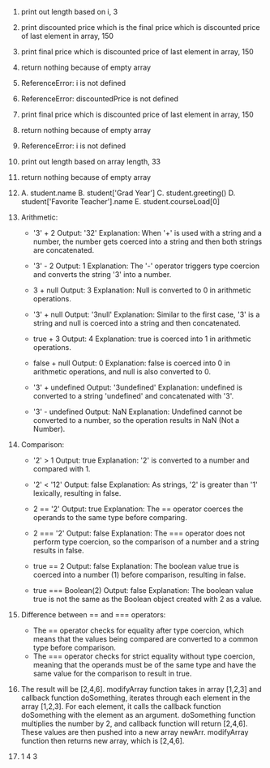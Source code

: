 1. print out length based on i, 3
2. print discounted price which is the final price which is discounted price of last element in array, 150
3. print final price which is discounted price of last element in array, 150
4. return nothing because of empty array
5. ReferenceError: i is not defined
6. ReferenceError: discountedPrice is not defined
7. print final price which is discounted price of last element in array, 150
8. return nothing because of empty array
9. ReferenceError: i is not defined
10. print out length based on array length, 33
11. return nothing because of empty array
12.
    A. student.name
    B. student['Grad Year']
    C. student.greeting()
    D. student['Favorite Teacher'].name
    E. student.courseLoad[0]
13. Arithmetic:

    - '3' + 2
        Output: '32'
        Explanation: When '+' is used with a string and a number, the number gets coerced into a string and then both strings are concatenated.

    - '3' - 2
        Output: 1
        Explanation: The '-' operator triggers type coercion and converts the string '3' into a number.

    - 3 + null
        Output: 3
        Explanation: Null is converted to 0 in arithmetic operations.

    - '3' + null
        Output: '3null'
        Explanation: Similar to the first case, '3' is a string and null is coerced into a string and then concatenated.

    - true + 3
        Output: 4
        Explanation: true is coerced into 1 in arithmetic operations.

    - false + null
        Output: 0
        Explanation: false is coerced into 0 in arithmetic operations, and null is also converted to 0.

    - '3' + undefined
        Output: '3undefined'
        Explanation: undefined is converted to a string 'undefined' and concatenated with '3'.

    - '3' - undefined
        Output: NaN
        Explanation: Undefined cannot be converted to a number, so the operation results in NaN (Not a Number).

14. Comparison:

    - '2' > 1
        Output: true
        Explanation: '2' is converted to a number and compared with 1.

    - '2' < '12'
        Output: false
        Explanation: As strings, '2' is greater than '1' lexically, resulting in false.

    - 2 == '2'
        Output: true
        Explanation: The == operator coerces the operands to the same type before comparing.

    - 2 === '2'
        Output: false
        Explanation: The === operator does not perform type coercion, so the comparison of a number and a string results in false.

    - true == 2
        Output: false
        Explanation: The boolean value true is coerced into a number (1) before comparison, resulting in false.

    - true === Boolean(2)
        Output: false
        Explanation: The boolean value true is not the same as the Boolean object created with 2 as a value.

15. Difference between == and === operators:
    - The == operator checks for equality after type coercion, which means that the values being compared are converted to a common type before comparison.
    - The === operator checks for strict equality without type coercion, meaning that the operands must be of the same type and have the same value for the comparison to result in true.
17. The result will be [2,4,6].
modifyArray function takes in array [1,2,3] and callback function doSomething, iterates through each element in the array [1,2,3]. For each element, it calls the callback function doSomething with the element as an argument. doSomething function multiplies the number by 2, and callback function will return [2,4,6]. These values are then pushed into a new array newArr. modifyArray function then returns new array, which is [2,4,6].
19.
    1
    4
    3
